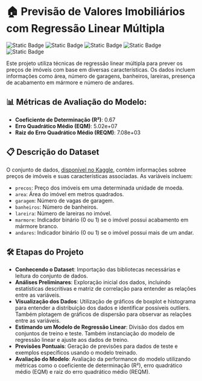 # 🏠 Previsão de Valores Imobiliários com Regressão Linear Múltipla

![Static Badge](https://img.shields.io/badge/python-%233776AB?style=for-the-badge&logo=python&logoColor=white)
![Static Badge](https://img.shields.io/badge/scikit--learn-%23F7931E?style=for-the-badge&logo=scikitlearn&logoColor=white)
![Static Badge](https://img.shields.io/badge/pandas-%23150458?style=for-the-badge&logo=pandas&logoColor=white)
![Static Badge](https://img.shields.io/badge/matplotlib-%23135F9B?style=for-the-badge)
![Static Badge](https://img.shields.io/badge/seaborn-%23444876?style=for-the-badge)

Este projeto utiliza técnicas de regressão linear múltipla para prever os preços de imóveis com base em diversas características. Os dados incluem informações como área, número de garagens, banheiros, lareiras, presença de acabamento em mármore e número de andares.

## 📊 Métricas de Avaliação do Modelo:

* **Coeficiente de Determinação (R²)**: 0.67
* **Erro Quadrático Médio (EQM)**: 5.02e+07
* **Raiz do Erro Quadrático Médio (REQM)**: 7.08e+03

## 📋 Descrição do Dataset
O conjunto de dados, [disponível no Kaggle](https://www.kaggle.com/datasets/greenwing1985/housepricing), contém informações sobree preços de imóveis e suas características associadas. As variáveis incluem:

* `precos`: Preço dos imóveis em uma determinada unidade de moeda.
* `area`: Área do imóvel em metros quadrados.
* `garagem`: Número de vagas de garagem.
* `banheiros`: Número de banheiros.
* `lareira`: Número de lareiras no imóvel.
* `marmore`: Indicador binário (0 ou 1) se o imóvel possui acabamento em mármore branco.
* `andares`: Indicador binário (0 ou 1) se o imóvel possui mais de um andar.

## 🛠️ Etapas do Projeto
* **Conhecendo o Dataset**: Importação das bibliotecas necessárias e leitura do conjunto de dados.
* **Análises Preliminares**: Exploração inicial dos dados, incluindo estatísticas descritivas e matriz de correlação para entender as relações entre as variáveis.
* **Visualização dos Dados**: Utilização de gráficos de boxplot e histograma para entender a distribuição dos dados e identificar possíveis outliers. Também plotagem de gráficos de dispersão para observar as relações entre as variáveis.
* **Estimando um Modelo de Regressão Linear**: Divisão dos dados em conjuntos de treino e teste. Também instanciação do modelo de regressão linear e ajuste aos dados de treino.
* **Previsões Pontuais**: Geração de previsões para dados de teste e exemplos específicos usando o modelo treinado.
* **Avaliação do Modelo**: Avaliação da performance do modelo utilizando métricas como o coeficiente de determinação (R²), erro quadrático médio (EQM) e raiz do erro quadrático médio (REQM).
